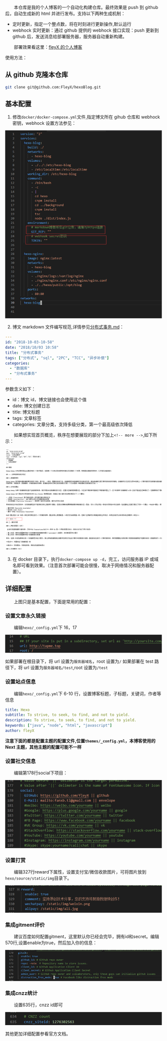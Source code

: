 &emsp;&emsp;本仓库是我的个人博客的一个自动化构建仓库。最终效果是 push 到 github 后，自动生成新的 html 并进行发布。支持以下两种生成机制：

- 定时更新，指定一个整点数，将在时刻进行更新操作,默认运行
- webhock 实时更新：通过 github 提供的 webhock 接口实现：push 更新到 github 后，发送消息给部署服务器，服务器自动重新构建。

&emsp;&emsp;部署效果看这里：[fleyX 的个人博客](http://www.tapme.top)

使用方法：

## 从 github 克隆本仓库

```bash
git clone git@github.com:FleyX/hexoBlog.git
```

## 基本配置

1. 修改`docker/docker-compose.yml`文件,指定博文所在 gihub 仓库和 webhock 密钥，webhock 设置方法参见：[]()

![docker-compose文件修改](https://raw.githubusercontent.com/FleyX/files/master/blog/20190303145035.png)

2. 博文 markdown 文件编写规范,详情参见[分布式事务.md](https://raw.githubusercontent.com/FleyX/technology-note/master/%E6%95%B0%E6%8D%AE%E5%BA%93/%E5%88%86%E5%B8%83%E5%BC%8F/%E5%88%86%E5%B8%83%E5%BC%8F%E4%BA%8B%E5%8A%A1.md)：

```yaml
---
id: "2018-10-03-10-58"
date: "2018/10/03 10:58"
title: "分布式事务"
tags: ["分布式", "sql", "2PC", "TCC", "异步补偿"]
categories:
  - "数据库"
  - "分布式事务"
---

```

参数含义如下：

- id：博文 id，博文链接也会使用这个值
- date: 博文创建日志
- title: 博文标题
- tags: 文章标签
- categories: 文章分类，支持多级分类，第一个最高级依次降低

&emsp;&emsp;如果想实现首页概览，秩序在想要展现的部分下加上`<!-- more -->`,如下所示：

![](https://raw.githubusercontent.com/FleyX/files/master/blog/20190303150138.png)

3. 在 docker 目录下，执行`docker-compose up -d`，完工，访问服务器 IP 或域名即可看到效果。（注意首次部署可能会很慢，取决于网络情况和服务器配置）。

## 详细配置

&emsp;&emsp;上图只是基本配置，下面是常用的配置：

### 设置文章永久链接

&emsp;&emsp;编辑`hexo/_config.yml`下 16，17

![](https://raw.githubusercontent.com/FleyX/files/master/blog/20190303150537.png)

如果部署在根目录下，将 url 设置为`服务器域名`，root 设置为`/`
如果部署在 test 路径下，将 url 设置为`服务器域名/test`,root 设置为`/test`

### 设置站点信息

&emsp;&emsp;编辑`hexo/_config.yml`下 6-10 行，设置博客标题，子标题，关键词，作者等信息

```yaml
title: Hexo
subtitle: To strive, to seek, to find, and not to yield.
description: To strive, to seek, to find, and not to yield.
keywords: ["java", "node", "html", "javascript"]
author: fleyX
```

**注意下面的都是配置主题的配置文件,位置`themes/_config.yml`，本博客使用的 Next 主题，其他主题的配置可能不一样**

### 设置社交信息

&emsp;&emsp;编辑第178行social下项目：

![](https://raw.githubusercontent.com/FleyX/files/master/blog/20190303151851.png)

### 设置打赏

&emsp;&emsp;编辑327行reward下属性，设置支付宝/微信收款图片，可将图片放到`hexo/source/static/img`目录下。

![](https://raw.githubusercontent.com/FleyX/files/master/blog/20190303152128.png)

### 集成gitment评价

&emsp;&emsp;建议百度如何配置gitment，这里默认你已经会完毕，拥有id和secret。编辑570行,设置enable为true，然后加入你的信息：

![](https://raw.githubusercontent.com/FleyX/files/master/blog/20190303152638.png)

### 集成cnzz统计

&emsp;&emsp;设置635行，cnzz id即可

![](https://raw.githubusercontent.com/FleyX/files/master/blog/20190303152519.png)

其他更加详细配置参看官方文档。